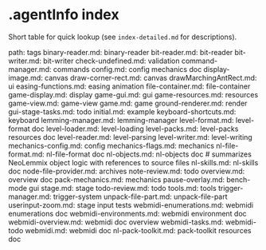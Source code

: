 # .agentInfo index


Short table for quick lookup (see `index-detailed.md` for descriptions).

path: tags
binary-reader.md: binary-reader
bit-reader.md: bit-reader
bit-writer.md: bit-writer
check-undefined.md: validation
command-manager.md: commands
config.md: config mechanics doc
display-image.md: canvas
draw-corner-rect.md: canvas
drawMarchingAntRect.md: ui
easing-functions.md: easing animation
file-container.md: file-container
game-display.md: display
game-gui.md: gui
game-resources.md: resources
game-view.md: game-view
game.md: game
ground-renderer.md: render
gui-stage-tasks.md: todo
initial.md: example
keyboard-shortcuts.md: keyboard
lemming-manager.md: lemming-manager
level-format.md: level-format doc
level-loader.md: level-loading
level-packs.md: level-packs resources doc
level-reader.md: level-parsing
level-writer.md: level-writing
mechanics-config.md: config
mechanics-flags.md: mechanics
nl-file-format.md: nl-file-format doc
nl-objects.md: nl-objects doc # summarizes NeoLemmix object logic with references to source files
nl-skills.md: nl-skills doc
node-file-provider.md: archives
note-review.md: todo
overview.md: overview doc
pack-mechanics.md: mechanics
pause-overlay.md: bench-mode gui
stage.md: stage
todo-review.md: todo
tools.md: tools
trigger-manager.md: trigger-system
unpack-file-part.md: unpack-file-part
userinput-zoom.md: stage input tests
webmidi-enumerations.md: webmidi enumerations doc
webmidi-environments.md: webmidi environment doc
webmidi-overview.md: webmidi doc overview
webmidi-tasks.md: webmidi-todo
webmidi.md: webmidi doc
nl-pack-toolkit.md: pack-toolkit resources doc
